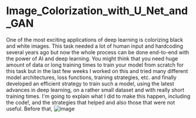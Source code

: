 # Image_Colorization_with_U_Net_and_GAN

One of the most exciting applications of deep learning is colorizing black and white images. This task needed a lot of human input and hardcoding several years ago but now the whole process can be done end-to-end with the power of AI and deep learning. You might think that you need huge amount of data or long training times to train your model from scratch for this task but in the last few weeks I worked on this and tried many different model architectures, loss functions, training strategies, etc. and finally developed an efficient strategy to train such a model, using the latest advances in deep learning, on a rather small dataset and with really short training times. I'm going to explain what I did to make this happen, including the code!, and the strategies that helped and also those that were not useful. Before that,
![image](https://user-images.githubusercontent.com/65100226/185155134-2e95e942-5ef3-47fc-80f5-77a75b39f6bc.png)


